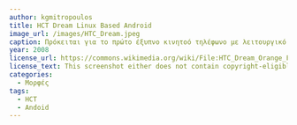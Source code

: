 ```yaml
---
author: kgmitropoulos
title: HCT Dream Linux Based Android
image_url: /images/HTC_Dream.jpeg
caption: Πρόκειται για το πρώτο έξυπνο κινητοό τηλέφωνο με λειτουργικό Linux-Based Android που πρωτοπαρουσιάστηκε το Σεπτέμβριο του 2008.
year: 2008 
license_url: https://commons.wikimedia.org/wiki/File:HTC_Dream_Orange_FR.jpeg
license_text: This screenshot either does not contain copyright-eligible parts or visuals of copyrighted software, or the author has released it under a free license (which should be indicated beneath this notice), and as such follows the licensing guidelines for screenshots of Wikimedia Commons. You may use it freely according to its particular license
categories:
  - Μορφές 
tags:
  - HCT
  - Andoid 
---
```

